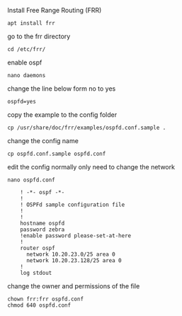 Install Free Range Routing (FRR)
```
apt install frr 
```
go to the frr directory 
```
cd /etc/frr/
```
enable ospf
```
nano daemons
```
change the line below form no to yes 
```
ospfd=yes
```
copy the example to the config folder 
```
cp /usr/share/doc/frr/examples/ospfd.conf.sample .
```
change the config name 
```
cp ospfd.conf.sample ospfd.conf
```
edit the config normally only need to change the network 
```
nano ospfd.conf
                                 
    ! -*- ospf -*-
    !
    ! OSPFd sample configuration file
    !
    !
    hostname ospfd
    password zebra
    !enable password please-set-at-here
    !
    router ospf
      network 10.20.23.0/25 area 0
      network 10.20.23.128/25 area 0
    !
    log stdout
```
change the owner and permissions of the file 
```
chown frr:frr ospfd.conf
chmod 640 ospfd.conf 
```
